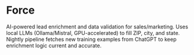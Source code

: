 # Force
 AI-powered lead enrichment and data validation for sales/marketing. Uses local LLMs (Ollama/Mistral, GPU-accelerated) to fill ZIP, city, and state. Nightly pipeline fetches new training examples from ChatGPT to keep enrichment logic current and accurate.
